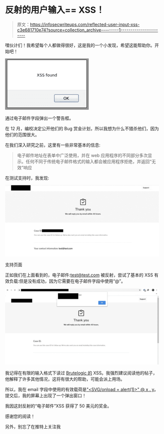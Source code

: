 # 反射的用户输入== XSS！

> 原文：<https://infosecwriteups.com/reflected-user-input-xss-c3e681710e74?source=collection_archive---------1----------------------->

嘿伙计们！我希望每个人都做得很好，这是我的一个小发现，希望这能帮助你。开始吧！

![](img/7ffcdb393695ea551fa648253877d530.png)

通过电子邮件字段弹出一个警告框。

在 12 月，编校决定公开他们的 Bug 赏金计划，所以我想为什么不猎杀他们，因为他们的范围很大。

在我们深入研究之前，这里有一些非常基本的信息:

> 电子邮件地址在表单中广泛使用，并在 web 应用程序的不同部分多次显示。任何不同于传统电子邮件格式的输入都会被应用程序拒绝，并返回“无效”响应

在测试支持时，我发现:

![](img/6e36a3bae9fba4fe8b9e32cf895d4c37.png)

支持页面

正如我们在上面看到的，电子邮件:test@test.com 被反射，尝试了基本的 XSS 有效负载:但是没有成功，因为它需要在电子邮件字段中使用“@”。

![](img/0fa916df1cd0bf1cbc08ff73084584a5.png)

我记得在有限的输入格式下读过 [Brutelogic 的](https://brutelogic.com.br/blog/xss-limited-input-formats/) XSS。我强烈建议阅读他的帖子，他解释了许多其他情况，这将有很大的帮助，可能会派上用场。

所以，我在 email 字段中使用的有效载荷是["<SVG/onload = alert(1)>" @ x . y](mailto:)。提交后，我的屏幕上出现了一个弹出窗口！

我因这封反射的“电子邮件”XSS 获得了 50 美元的奖金。

感谢您的阅读！

另外，别忘了在推特上关注我